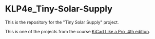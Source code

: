 # KLP4e_Tiny-Solar-Supply

This is the repository for the "Tiny Solar Supply" project.

This is one of the projects from the course [KiCad Like a Pro, 4th edition](https://techexplorations.com/so/kicad-like-a-pro-4th-edition).
